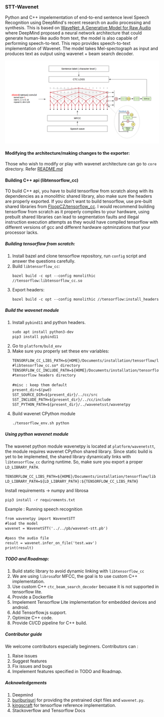 ### STT-Wavenet
Python and C++ impelementation of end-to-end sentence level Speech Recognition using DeepMind's recent research on audio processing and synthesis. This is based on [WaveNet: A Generative Model for Raw Audio](https://arxiv.org/pdf/1609.03499.pdf) where DeepMind proposed a neural network architecture that could generate human-like audio from text, the model is also capable of performing speech-to-text. This repo provides speech-to-text implementation of Wavenet. The model takes Mel-spectograph as input and produces text as output using wavenet + beam search decoder.

![Wavenet STT](./images/architecture.png)

#### Modifying the architecture/making changes to the exporter:
Those who wish to modify or play with wavenet architecture can go to `core` directory.
Refer [README.md](./core/README.md)

#### Building C++ api (libtensorflow_cc)
TO build C++ api, you have to build tensorflow from scratch along with its dependencies as a monolithic shared library, also make sure the headers are properly exported. If you don't want to build tensorflow, use pre-built shared libraries from [FloopCZ/tensorflow_cc](https://github.com/FloopCZ/tensorflow_cc). I would recommend building tensorflow from scratch as it properly compiles to your hardware, using prebuilt shared libraries can lead to segmentation faults and illegal instruction execution attempts as they would have compiled tensorflow with different versions of gcc and different hardware optminzations that your processor lacks.

##### Building tensorflow from scratch:
1. Install bazel and clone tensorflow repository, run `config` script and answer the questions carefully.
2. Build `libtensorflow_cc`:
    ```
    bazel build -c opt --config monolithic //tensorflow:libtensorflow_cc.so
    ```
3. Export headers:
    ```
    bazel build -c opt --config monolithic //tensorflow:install_headers
    ```
##### Build the wavenet module
1. Install `pybind11` and python headers.
    ```
    sudo apt install python3-dev
    pip3 install pybind11
    ```
2. Go to `platform/buld_env`
3. Make sure you properly set these env variables:
    ```shell
    TENSORFLOW_CC_LIBS_PATH=${HOME}/Documents/installation/tensorflow/lib        #libtensorflow_cc.so* directory
    TENSORFLOW_CC_INCLUDE_PATH=${HOME}/Documents/installation/tensorflow/include #tensorflow headers directory

    #misc : keep them default
    present_dir=$(pwd)
    SST_SOURCE_DIR=${present_dir}/../cc/src 
    SST_INCLUDE_PATH=${present_dir}/../cc/include
    SST_PYTHON_PATH=${present_dir}/../wavenetsst/wavenetpy
    ```
4. Build wavenet CPython module
    ```
    ./tensorflow_env.sh python
    ```


##### Using python wavenet module 
The wavenet python module wavenetpy is located at `platform/wavenetstt`, the module requires wavenet CPython shared library. Since static build is yet to be implemeted, the shared library dynamically links with `libtensorflow_cc` during runtime. So, make sure you export a proper `LD_LIBRARY_PATH`.

```shell
TENSORFLOW_CC_LIBS_PATH=${HOME}/Documents/installation/tensorflow/lib
LD_LIBRARY_PATH=${LD_LIBRARY_PATH}:${TENSORFLOW_CC_LIBS_PATH}
```

Install requirements -> numpy and librosa
```
pip3 install -r requirements.txt
```

Example : Running speech recognition
```python3
from wavenetpy import WavenetSTT
#load the model
wavenet = WavenetSTT('../../pb/wavenet-stt.pb')

#pass the audio file
result = wavenet.infer_on_file('test.wav')
print(result)
```

##### TODO and Roadmap:
1. Build static library to avoid dynamic linking with `libtensorflow_cc`
2. We are using `librosa`for MFCC, the goal is to use custom C++ implementation.
3. Use custom C++ `ctc_beam_search_decoder` becuase it is not supported in tensorflow lite.
4. Provide a Dockerfile
5. Impelement Tensorflow Lite implementation for embedded devices and android.
6. Add Tensorflow.js support.
7. Optimize C++ code.
8. Provide CI/CD pipeline for C++ build. 

##### Contributor guide
We welcome contributors especially beginners. Contributors can :
1. Raise issues
2. Suggest features
3. Fix issues and bugs
4. Impelement features specified in TODO and Roadmap.

##### Acknowledgements
1. Deepmind
2. [buriburisuri](https://github.com/buriburisuri/speech-to-text-wavenet) for providing the pretrained ckpt files and `wavenet.py`.
3. [kingscraft](https://github.com/kingstarcraft/speech-to-text-wavenet2) for tensorflow reference implementation.
3. Stackoverflow and Tensorflow Docs

